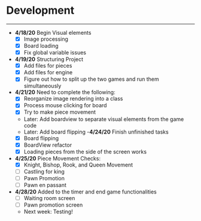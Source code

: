 # Development

---
 - **4/18/20** Begin Visual elements
   - [x] Image processing
   - [x] Board loading
   - [x] Fix global variable issues

 - **4/19/20** Structuring Project
   - [x] Add files for pieces
   - [x] Add files for engine
   - [x] Figure out how to split up the two games and run them simultaneously

 - **4/21/20** Need to complete the following:
   - [x] Reorganize image rendering into a class
   - [x] Process mouse clicking for board
   - [x] Try to make piece movement
   - Later: Add boardview to separate visual elements from the game code
   - Later: Add board flipping
 -**4/24/20** Finish unfinished tasks
   -[x] Board flipping
   -[x] BoardView refactor  
   -[x] Loading pieces from the side of the screen works
   
 - **4/25/20** Piece Movement Checks:
   - [x] Knight, Bishop, Rook, and Queen Movement
   - [ ] Castling for king
   - [ ] Pawn Promotion
   - [ ] Pawn en passant
   
 - **4/28/20** Added to the timer and end game functionalities
   - [ ] Waiting room screen
   - [ ] Pawn promotion screen
   - Next week: Testing!

